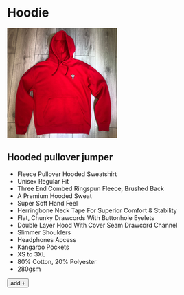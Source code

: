 # Hoodie

![Fleece Pullover Hooded Sweatshirt](images/red-hoodie.png "hoodie")

## Hooded pullover jumper 

- Fleece Pullover Hooded Sweatshirt
- Unisex Regular Fit
- Three End Combed Ringspun Fleece, Brushed Back
- A Premium Hooded Sweat
- Super Soft Hand Feel
- Herringbone Neck Tape For Superior Comfort & Stability
- Flat, Chunky Drawcords With Buttonhole Eyelets
- Double Layer Hood With Cover Seam Drawcord Channel 
- Slimmer Shoulders
- Headphones Access
- Kangaroo Pockets
- XS to 3XL
- 80% Cotton, 20% Polyester
- 280gsm
 
<div class="productbox">
	<button onclick="add2cart(event)" 
	class="product" 
	data-id="p3"
	data-title="hoodie" 
	data-price="80" 
	data-src="red-hoodie.png"
	data-colourOptions='["red","grey","green"]'
	data-sizeOptions='["S","M", "L", "XL"]'>add +
</button>
</div>